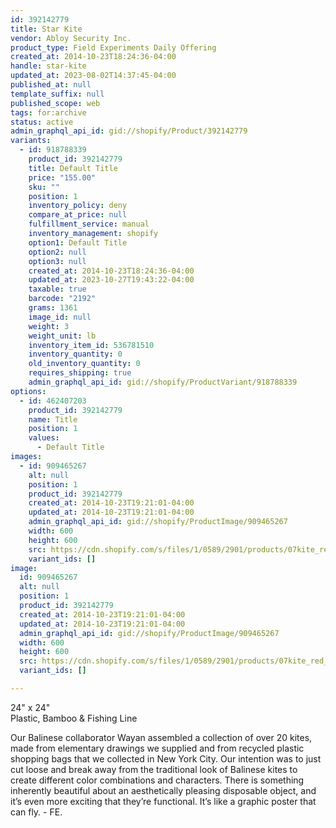 ```yaml
---
id: 392142779
title: Star Kite
vendor: Abloy Security Inc.
product_type: Field Experiments Daily Offering
created_at: 2014-10-23T18:24:36-04:00
handle: star-kite
updated_at: 2023-08-02T14:37:45-04:00
published_at: null
template_suffix: null
published_scope: web
tags: for:archive
status: active
admin_graphql_api_id: gid://shopify/Product/392142779
variants:
  - id: 918788339
    product_id: 392142779
    title: Default Title
    price: "155.00"
    sku: ""
    position: 1
    inventory_policy: deny
    compare_at_price: null
    fulfillment_service: manual
    inventory_management: shopify
    option1: Default Title
    option2: null
    option3: null
    created_at: 2014-10-23T18:24:36-04:00
    updated_at: 2023-10-27T19:43:22-04:00
    taxable: true
    barcode: "2192"
    grams: 1361
    image_id: null
    weight: 3
    weight_unit: lb
    inventory_item_id: 536781510
    inventory_quantity: 0
    old_inventory_quantity: 0
    requires_shipping: true
    admin_graphql_api_id: gid://shopify/ProductVariant/918788339
options:
  - id: 462407203
    product_id: 392142779
    name: Title
    position: 1
    values:
      - Default Title
images:
  - id: 909465267
    alt: null
    position: 1
    product_id: 392142779
    created_at: 2014-10-23T19:21:01-04:00
    updated_at: 2014-10-23T19:21:01-04:00
    admin_graphql_api_id: gid://shopify/ProductImage/909465267
    width: 600
    height: 600
    src: https://cdn.shopify.com/s/files/1/0589/2901/products/07kite_red_star_web_1c7c7ad2-34c2-4376-ad8f-913480e28599.jpeg?v=1414106461
    variant_ids: []
image:
  id: 909465267
  alt: null
  position: 1
  product_id: 392142779
  created_at: 2014-10-23T19:21:01-04:00
  updated_at: 2014-10-23T19:21:01-04:00
  admin_graphql_api_id: gid://shopify/ProductImage/909465267
  width: 600
  height: 600
  src: https://cdn.shopify.com/s/files/1/0589/2901/products/07kite_red_star_web_1c7c7ad2-34c2-4376-ad8f-913480e28599.jpeg?v=1414106461
  variant_ids: []

---
```


24" x 24"  
Plastic, Bamboo & Fishing Line

<!-- td {border: 1px solid #ccc;}br {mso-data-placement:same-cell;} -->

Our Balinese collaborator Wayan assembled a collection of over 20 kites, made from elementary drawings we supplied and from recycled plastic shopping bags that we collected in New York City. Our intention was to just cut loose and break away from the traditional look of Balinese kites to create different color combinations and characters. There is something inherently beautiful about an aesthetically pleasing disposable object, and it’s even more exciting that they’re functional. It’s like a graphic poster that can fly. - FE.
